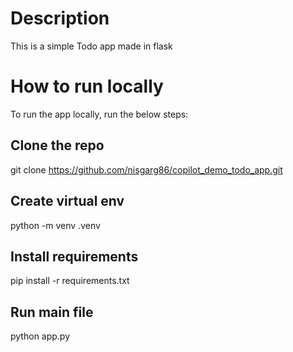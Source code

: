 # Description
This is a simple Todo app made in flask

# How to run locally
To run the app locally, run the below steps:

## Clone the repo
git clone https://github.com/nisgarg86/copilot_demo_todo_app.git

## Create virtual env
python -m venv .venv

## Install requirements
pip install -r requirements.txt

## Run main file
python app.py
